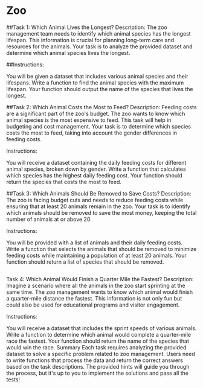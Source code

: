 # Zoo

##Task 1: Which Animal Lives the Longest?
Description:
The zoo management team needs to identify which animal species has the longest lifespan. This information is crucial for planning long-term care and resources for the animals. Your task is to analyze the provided dataset and determine which animal species lives the longest.

##Instructions:

You will be given a dataset that includes various animal species and their lifespans.
Write a function to find the animal species with the maximum lifespan.
Your function should output the name of the species that lives the longest.

##Task 2: Which Animal Costs the Most to Feed?
Description:
Feeding costs are a significant part of the zoo's budget. The zoo wants to know which animal species is the most expensive to feed. This task will help in budgeting and cost management. Your task is to determine which species costs the most to feed, taking into account the gender differences in feeding costs.

Instructions:

You will receive a dataset containing the daily feeding costs for different animal species, broken down by gender.
Write a function that calculates which species has the highest daily feeding cost.
Your function should return the species that costs the most to feed.

##Task 3: Which Animals Should Be Removed to Save Costs?
Description:
The zoo is facing budget cuts and needs to reduce feeding costs while ensuring that at least 20 animals remain in the zoo. Your task is to identify which animals should be removed to save the most money, keeping the total number of animals at or above 20.

Instructions:

You will be provided with a list of animals and their daily feeding costs.
Write a function that selects the animals that should be removed to minimize feeding costs while maintaining a population of at least 20 animals.
Your function should return a list of species that should be removed.
##
Task 4: Which Animal Would Finish a Quarter Mile the Fastest?
Description:
Imagine a scenario where all the animals in the zoo start sprinting at the same time. The zoo management wants to know which animal would finish a quarter-mile distance the fastest. This information is not only fun but could also be used for educational programs and visitor engagement.

Instructions:

You will receive a dataset that includes the sprint speeds of various animals.
Write a function to determine which animal would complete a quarter-mile race the fastest.
Your function should return the name of the species that would win the race.
Summary
Each task requires analyzing the provided dataset to solve a specific problem related to zoo management. Users need to write functions that process the data and return the correct answers based on the task descriptions. The provided hints will guide you through the process, but it's up to you to implement the solutions and pass all the tests!
